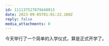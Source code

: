 ```yaml
---
id: 111137527879448913
date: 2023-09-05T01:01:22.160Z
reply: false
media_attachments: 0
---
```


今天举行了一个简单的入学仪式，算是正式开学了。

